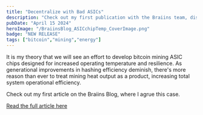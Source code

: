 ```yaml
---
title: "Decentralize with Bad ASICs"
description: "Check out my first publication with the Braiins team, discussing how ASICs optimized for heat, not efficiency, will decentralize bitcoin mining."
pubDate: "April 15 2024"
heroImage: "/BraiinsBlog_ASICchipTemp_CoverImage.png"
badge: "NEW RELEASE"
tags: ["bitcoin","mining","energy"]
---
```

It is my theory that we will see an effort to develop bitcoin mining ASIC chips designed for increased operating temperature and resilience. As generational improvements in hashing efficiency deminish, there's more reason than ever to treat mining heat output as a product, increasing total system operational efficiency.

Check out my first article on the Braiins Blog, where I agrue this case.

<a href="https://braiins.com/blog" target="_blank">Read the full article here</a>
